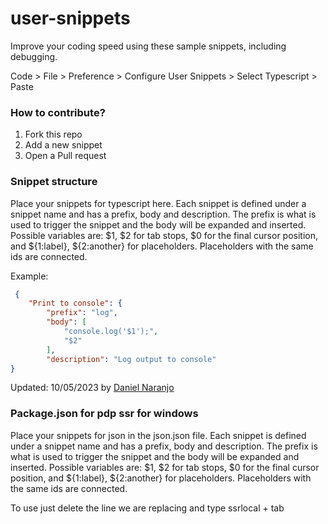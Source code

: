 # user-snippets

Improve your coding speed using these sample snippets, including debugging.

Code > File > Preference > Configure User Snippets > Select Typescript > Paste

### How to contribute?

1. Fork this repo
2. Add a new snippet
3. Open a Pull request

### Snippet structure

Place your snippets for typescript here. Each snippet is defined under a snippet name and has a prefix, body and 
description. The prefix is what is used to trigger the snippet and the body will be expanded and inserted. Possible variables are:
$1, $2 for tab stops, $0 for the final cursor position, and ${1:label}, ${2:another} for placeholders. Placeholders with the 
same ids are connected.

Example:

```json
 { 
	"Print to console": { 
	 	"prefix": "log", 
	 	"body": [ 
	 		"console.log('$1');", 
	 		"$2" 
	 	], 
	 	"description": "Log output to console" 
} 
``` 


Updated: 10/05/2023 by [Daniel Naranjo](https://github.com/danielnaranjo)

### Package.json for pdp ssr for windows

Place your snippets for json in the json.json file. Each snippet is defined under a snippet name and has a prefix, body and 
description. The prefix is what is used to trigger the snippet and the body will be expanded and inserted. Possible variables are:
$1, $2 for tab stops, $0 for the final cursor position, and ${1:label}, ${2:another} for placeholders. Placeholders with the 
same ids are connected.

To use just delete the line we are replacing and type ssrlocal + tab


